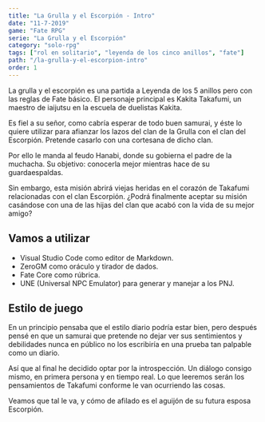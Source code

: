 ```yaml
---
title: "La Grulla y el Escorpión - Intro"
date: "11-7-2019"
game: "Fate RPG"
serie: "La Grulla y el Escorpión"
category: "solo-rpg"
tags: ["rol en solitario", "leyenda de los cinco anillos", "fate"]
path: "/la-grulla-y-el-escorpion-intro"
order: 1
---
```


La grulla y el escorpión es una partida a Leyenda de los 5 anillos pero con las reglas de Fate básico. El personaje principal es Kakita Takafumi, un maestro de iaijutsu en la escuela de duelistas Kakita.

Es fiel a su señor, como cabría esperar de todo buen samurai, y éste lo quiere utilizar para afianzar los lazos del clan de la Grulla con el clan del Escorpión. Pretende casarlo con una cortesana de dicho clan.

Por ello le manda al feudo Hanabi, donde su gobierna el padre de la muchacha. Su objetivo: conocerla mejor mientras hace de su guardaespaldas.

Sin embargo, esta misión abrirá viejas heridas en el corazón de Takafumi relacionadas con el clan Escorpión. ¿Podrá finalmente aceptar su misión casándose con una de las hijas del clan que acabó con la vida de su mejor amigo?

## Vamos a utilizar

- Visual Studio Code como editor de Markdown.
- ZeroGM como oráculo y tirador de dados.
- Fate Core como rúbrica.
- UNE (Universal NPC Emulator) para generar y manejar a los PNJ.

## Estilo de juego

En un principio pensaba que el estilo diario podría estar bien, pero después pensé en que un samurai que pretende no dejar ver sus sentimientos y debilidades nunca en público no los escribiría en una prueba tan palpable como un diario.

Así que al final he decidido optar por la introspección. Un diálogo consigo mismo, en primera persona y en tiempo real. Lo que leeremos serán los pensamientos de Takafumi conforme le van ocurriendo las cosas.

Veamos que tal le va, y cómo de afilado es el aguijón de su futura esposa Escorpión.
